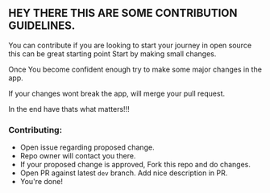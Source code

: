 ## HEY THERE THIS ARE SOME CONTRIBUTION GUIDELINES.

You can contribute if you are looking to start your journey in open source this can be great starting point
Start by making small changes.

Once You become confident enough try to make some major changes in the app.

If your changes wont break the app, will merge your pull request.

In the end have thats what matters!!!



### Contributing:
- Open issue regarding proposed change.
- Repo owner will contact you there.
- If your proposed change is approved, Fork this repo and do changes.
- Open PR against latest `dev` branch. Add nice description in PR.
- You're done!
